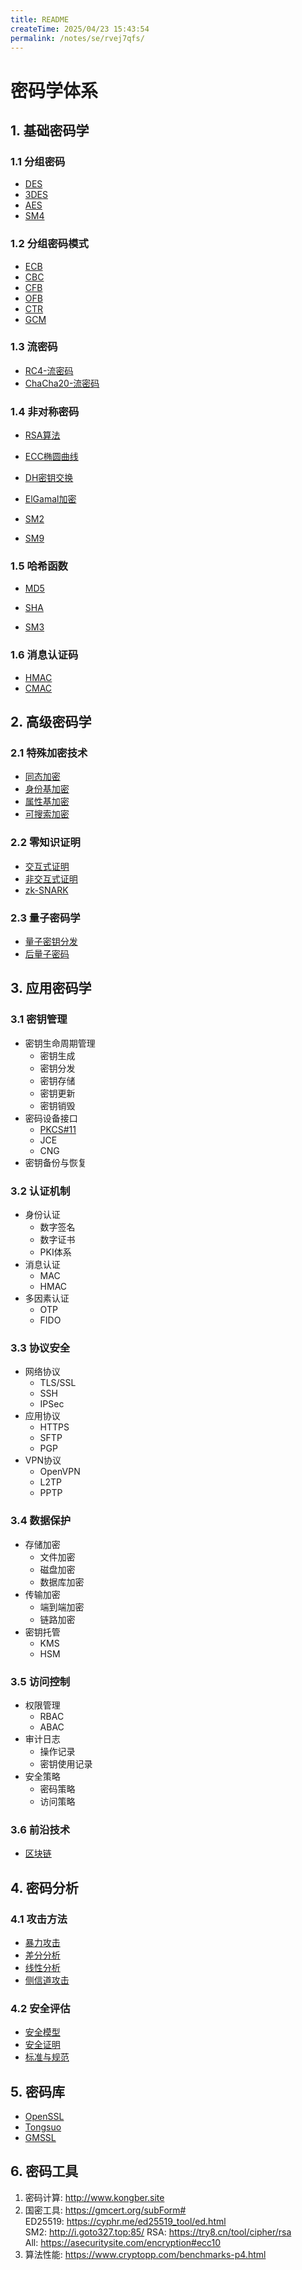 ```yaml
---
title: README
createTime: 2025/04/23 15:43:54
permalink: /notes/se/rvej7qfs/
---
```

# 密码学体系

## 1. 基础密码学

### 1.1 分组密码
- [DES](./des.md)
- [3DES](./3des.md)
- [AES](./aes.md)
- [SM4](./sm4.md)

### 1.2 分组密码模式
- [ECB](./ecb.md)
- [CBC](./cbc.md)
- [CFB](./cfb.md)
- [OFB](./ofb.md)
- [CTR](./ctr.md)
- [GCM](./gcm.md)

### 1.3 流密码
- [RC4-流密码](./symmetric/rc4.md)
- [ChaCha20-流密码](./symmetric/chacha20.md)

### 1.4 非对称密码
- [RSA算法](./asymmetric/rsa.md)
- [ECC椭圆曲线](./asymmetric/ecc.md)
- [DH密钥交换](./asymmetric/dh.md)
- [ElGamal加密](./asymmetric/elgamal.md)

- [SM2](./sm2.md)
- [SM9](./sm9.md)

### 1.5 哈希函数
- [MD5](./md5.md)
- [SHA](./sha.md)

- [SM3](./sm3.md)

### 1.6 消息认证码
- [HMAC](./hmac.md)
- [CMAC](./cmac.md)

## 2. 高级密码学

### 2.1 特殊加密技术
- [同态加密](./advanced/homomorphic.md)
- [身份基加密](./advanced/ibe.md)
- [属性基加密](./advanced/abe.md)
- [可搜索加密](./advanced/searchable.md)

### 2.2 零知识证明
- [交互式证明](./zkp/interactive.md)
- [非交互式证明](./zkp/non-interactive.md)
- [zk-SNARK](./zkp/zk-snark.md)

### 2.3 量子密码学
- [量子密钥分发](./quantum/qkd.md)
- [后量子密码](./quantum/post-quantum.md)


## 3. 应用密码学

### 3.1 密钥管理
- 密钥生命周期管理
    - 密钥生成
    - 密钥分发
    - 密钥存储
    - 密钥更新
    - 密钥销毁
- 密码设备接口
    - [PKCS#11](./pkcs11.md)
    - JCE
    - CNG
- 密钥备份与恢复

### 3.2 认证机制
- 身份认证
    - 数字签名
    - 数字证书
    - PKI体系
- 消息认证
    - MAC
    - HMAC
- 多因素认证
    - OTP
    - FIDO

### 3.3 协议安全
- 网络协议
    - TLS/SSL
    - SSH
    - IPSec
- 应用协议
    - HTTPS
    - SFTP
    - PGP
- VPN协议
    - OpenVPN
    - L2TP
    - PPTP
### 3.4 数据保护
- 存储加密
    - 文件加密
    - 磁盘加密
    - 数据库加密
- 传输加密
    - 端到端加密
    - 链路加密
- 密钥托管
    - KMS
    - HSM
### 3.5 访问控制
- 权限管理
    - RBAC
    - ABAC
- 审计日志
    - 操作记录
    - 密钥使用记录
- 安全策略
    - 密码策略
    - 访问策略

### 3.6 前沿技术
- [区块链](./blockchain.md)

## 4. 密码分析

### 4.1 攻击方法
- [暴力攻击](./analysis/brute-force.md)
- [差分分析](./analysis/differential.md)
- [线性分析](./analysis/linear.md)
- [侧信道攻击](./analysis/side-channel.md)

### 4.2 安全评估
- [安全模型](./security/models.md)
- [安全证明](./security/proofs.md)
- [标准与规范](./security/standards.md)

## 5. 密码库
- [OpenSSL](./openssl.md)
- [Tongsuo](./tongsuo.md)
- [GMSSL](./gmssl.md)

## 6. 密码工具
1. 密码计算: http://www.kongber.site
2. 国密工具: https://gmcert.org/subForm#
ED25519: https://cyphr.me/ed25519_tool/ed.html
SM2: http://i.goto327.top:85/
RSA: https://try8.cn/tool/cipher/rsa
All: https://asecuritysite.com/encryption#ecc10
3. 算法性能: https://www.cryptopp.com/benchmarks-p4.html